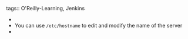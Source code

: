 tags:: O'Reilly-Learning, Jenkins

-
- You can use `/etc/hostname` to edit and modify the name of the server
-